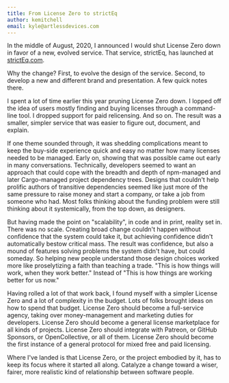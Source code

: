 ```yaml
---
title: From License Zero to strictEq
author: kemitchell
email: kyle@artlessdevices.com
---
```


In the middle of August, 2020, I announced I would shut License Zero down in favor of a new, evolved service.  That service, strictEq, has launched at [strictEq.com](https://strictEq.com).

Why the change?  First, to evolve the design of the service.  Second, to develop a new and different brand and presentation.  A few quick notes there.

I spent a lot of time earlier this year pruning License Zero down.  I lopped off the idea of users mostly finding and buying licenses through a command-line tool.  I dropped support for paid relicensing.  And so on.  The result was a smaller, simpler service that was easier to figure out, document, and explain.

If one theme sounded through, it was shedding complications meant to keep the buy-side experience quick and easy no matter how many licenses needed to be managed.  Early on, showing that was possible came out early in many conversations.  Technically, developers seemed to want an approach that could cope with the breadth and depth of npm-managed and later Cargo-managed project dependency trees.  Designs that couldn't help prolific authors of transitive dependencies seemed like just more of the same pressure to raise money and start a company, or take a job from someone who had.  Most folks thinking about the funding problem were still thinking about it systemically, from the top down, as designers.

But having made the point on "scalability", in code and in print, reality set in.  There was no scale.  Creating broad change couldn't happen without confidence that the system could take it, but achieving confidence didn't automatically bestow critical mass.  The result was confidence, but also a mound of features solving problems the system didn't have, but could someday.  So helping new people understand those design choices worked more like proselytizing a faith than teaching a trade.  "This is how things will work, when they work better."  Instead of "This is how things are working better for us now."

Having rolled a lot of that work back, I found myself with a simpler License Zero and a lot of complexity in the budget.  Lots of folks brought ideas on how to spend that budget.  License Zero should become a full-service agency, taking over money-management and marketing duties for developers.  License Zero should become a general license marketplace for all kinds of projects.  License Zero should integrate with Patreon, or GitHub Sponsors, or OpenCollective, or all of them.  License Zero should become the first instance of a general protocol for mixed free and paid licensing.

Where I've landed is that License Zero, or the project embodied by it, has to keep its focus where it started all along.  Catalyze a change toward a wiser, fairer, more realistic kind of relationship between software people.
